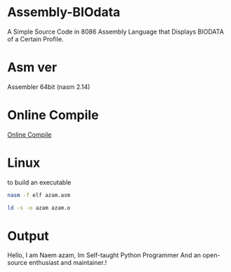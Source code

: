 # Assembly-BIOdata
A Simple Source Code in 8086 Assembly Language that Displays BIODATA of a Certain Profile. 


# Asm ver
Assembler 64bit (nasm 2.14)

# Online Compile
[Online Compile](https://ideone.com/)

# Linux 
to build an executable
```bash
nasm -f elf azam.asm
```
```bash
ld -s -o azam azam.o
```

# Output
Hello, I am Naem azam, Im Self-taught Python Programmer And an open-source enthusiast and maintainer.!
